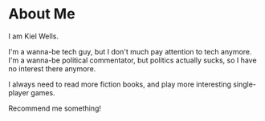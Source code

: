 # About Me

I am Kiel Wells.

I'm a wanna-be tech guy, but I don't much pay attention to tech anymore. I'm a wanna-be political commentator, but politics actually sucks, so I have no interest there anymore.

I always need to read more fiction books, and play more interesting single-player games.

Recommend me something!
